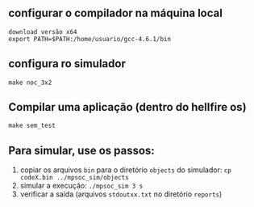 ## configurar o compilador na máquina local

    download versão x64
    export PATH=$PATH:/home/usuario/gcc-4.6.1/bin

## configura ro simulador

    make noc_3x2

## Compilar uma aplicação (dentro do hellfire os)

    make sem_test

## Para simular, use os passos:

  1. copiar os arquivos `bin` para o diretório `objects` do simulador: `cp codeX.bin ../mpsoc_sim/objects`
  2. simular a execução: `./mpsoc_sim 3 s`
  3. verificar a saída (arquivos `stdoutxx.txt` no diretório `reports`)
